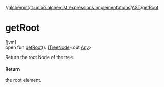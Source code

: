 //[alchemist](../../../index.md)/[it.unibo.alchemist.expressions.implementations](../index.md)/[AST](index.md)/[getRoot](get-root.md)

# getRoot

[jvm]\
open fun [getRoot](get-root.md)(): [ITreeNode](../../it.unibo.alchemist.expressions.interfaces/-i-tree-node/index.md)<out [Any](https://kotlinlang.org/api/latest/jvm/stdlib/kotlin/-any/index.html)>

Return the root Node of the tree.

#### Return

the root element.
